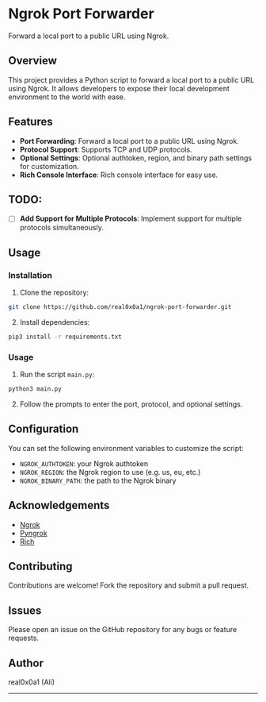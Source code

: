 # Ngrok Port Forwarder

Forward a local port to a public URL using Ngrok.

## Overview

This project provides a Python script to forward a local port to a public URL using Ngrok. It allows developers to expose their local development environment to the world with ease.

## Features

- **Port Forwarding**: Forward a local port to a public URL using Ngrok.
- **Protocol Support**: Supports TCP and UDP protocols.
- **Optional Settings**: Optional authtoken, region, and binary path settings for customization.
- **Rich Console Interface**: Rich console interface for easy use.

## TODO:

- [ ] **Add Support for Multiple Protocols**: Implement support for multiple protocols simultaneously.

## Usage

### Installation

1. Clone the repository:

```bash
git clone https://github.com/real0x0a1/ngrok-port-forwarder.git
```

2. Install dependencies:

```bash
pip3 install -r requirements.txt
```

### Usage

1. Run the script `main.py`:

```bash
python3 main.py
```

2. Follow the prompts to enter the port, protocol, and optional settings.

## Configuration

You can set the following environment variables to customize the script:

- `NGROK_AUTHTOKEN`: your Ngrok authtoken
- `NGROK_REGION`: the Ngrok region to use (e.g. us, eu, etc.)
- `NGROK_BINARY_PATH`: the path to the Ngrok binary

## Acknowledgements

- [Ngrok](https://github.com/inconshreveable/ngrok)
- [Pyngrok](https://github.com/alexdlaird/pyngrok)
- [Rich](https://github.com/Textualize/rich)

## Contributing

Contributions are welcome! Fork the repository and submit a pull request.

## Issues

Please open an issue on the GitHub repository for any bugs or feature requests.

## Author

real0x0a1 (Ali)

---
